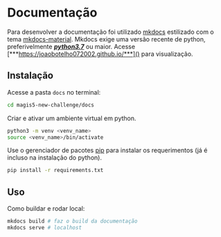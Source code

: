 # Documentação

Para desenvolver a documentação foi utilizado [mkdocs](https://www.mkdocs.org/) estilizado com o tema [mkdocs-material](https://squidfunk.github.io/mkdocs-material/). Mkdocs exige uma versão recente de python, preferivelmente [***python3.7***](https://www.python.org/downloads/) ou maior. Acesse [***https://joaobotelho072002.github.io/***]() para visualização.

## Instalação

Acesse a pasta `docs` no terminal:

```bash
cd magis5-new-challenge/docs
```

Criar e ativar um ambiente virtual em python.

```bash
python3 -m venv <venv_name>
source <venv_name>/bin/activate
```

Use o gerenciador de pacotes [pip](https://pip.pypa.io/en/stable/) para instalar os requerimentos (já é incluso na instalação do python).

```bash
pip install -r requirements.txt
```

## Uso

Como buildar e rodar local:

```bash
mkdocs build # faz o build da documentação
mkdocs serve # localhost
```
